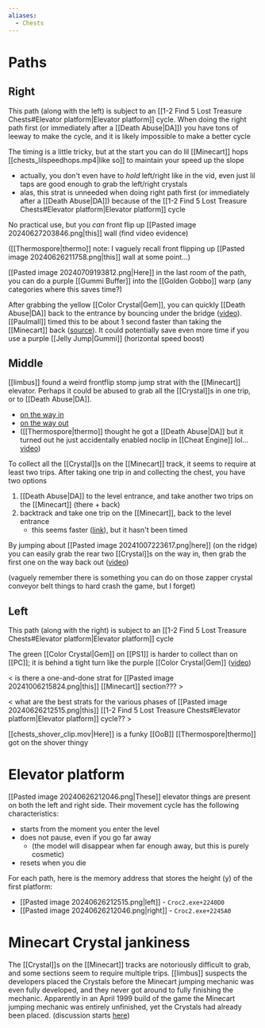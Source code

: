 ```yaml
---
aliases:
  - Chests
---
```

# Paths
## Right
This path (along with the left) is subject to an [[1-2 Find 5 Lost Treasure Chests#Elevator platform|Elevator platform]] cycle. When doing the right path first (or immediately after a [[Death Abuse|DA]]) you have tons of leeway to make the cycle, and it is likely impossible to make a better cycle

The timing is a little tricky, but at the start you can do lil [[Minecart]] hops [[chests_lilspeedhops.mp4|like so]] to maintain your speed up the slope
- actually, you don't even have to *hold* left/right like in the vid, even just lil taps are good enough to grab the left/right crystals
- alas, this strat is unneeded when doing right path first (or immediately after a [[Death Abuse|DA]]) because of the [[1-2 Find 5 Lost Treasure Chests#Elevator platform|Elevator platform]] cycle

No practical use, but you *can* front flip up [[Pasted image 20240627203846.png|this]] wall (find video evidence)

([[Thermospore|thermo]] note: I vaguely recall front flipping up [[Pasted image 20240626211758.png|this]] wall at some point...)

[[Pasted image 20240709193812.png|Here]] in the last room of the path, you can do a purple [[Gummi Buffer]] into the [[Golden Gobbo]] warp (any categories where this saves time?)

After grabbing the yellow [[Color Crystal|Gem]], you can quickly [[Death Abuse|DA]] back to the entrance by bouncing under the bridge ([video](https://www.youtube.com/watch?v=veTZwTu4wj0&t=79)). [[Paulmall]] timed this to be about 1 second faster than taking the [[Minecart]] back ([source](https://discord.com/channels/313375426112389123/408694062862958592/602070812693889037)). It could potentially save even more time if you use a purple [[Jelly Jump|Gummi]] (horizontal speed boost)
## Middle
[[limbus]] found a weird frontflip stomp jump strat with the [[Minecart]] elevator. Perhaps it could be abused to grab all the [[Crystal]]s in one trip, or to [[Death Abuse|DA]].
- [on the way in](https://discord.com/channels/313375426112389123/408694062862958592/1279769934536249380)
- [on the way out](https://youtu.be/JLR4RQwyErE?si=iJ_i1C9CyPnp3jaS&t=533)
- ([[Thermospore|thermo]] thought he got a [[Death Abuse|DA]] but it turned out he just accidentally enabled noclip in [[Cheat Engine]] lol... [video](https://discord.com/channels/313375426112389123/408694062862958592/1292824735586979842))

To collect all the [[Crystal]]s on the [[Minecart]] track, it seems to require at least two trips. After taking one trip in and collecting the chest, you have two options
1. [[Death Abuse|DA]] to the level entrance, and take another two trips on the [[Minecart]] (there + back)
2. backtrack and take one trip on the [[Minecart]], back to the level entrance
	- this seems faster ([link](https://discord.com/channels/313375426112389123/408694062862958592/1287289751467987014)), but it hasn't been timed

By jumping about [[Pasted image 20241007223617.png|here]] (on the ridge) you can easily grab the rear two [[Crystal]]s on the way in, then grab the first one on the way back out ([video](https://youtu.be/JLR4RQwyErE&t=461))

(vaguely remember there is something you can do on those zapper crystal conveyor belt things to hard crash the game, but I forget)
## Left
This path (along with the right) is subject to an [[1-2 Find 5 Lost Treasure Chests#Elevator platform|Elevator platform]] cycle

The green [[Color Crystal|Gem]] on [[PS1]] is harder to collect than on [[PC]]; it is behind a tight turn like the purple [[Color Crystal|Gem]] ([video](https://youtu.be/wJ1YUwekFSs&t=263))

< is there a one-and-done strat for [[Pasted image 20241006215824.png|this]] [[Minecart]] section??? >

< what are the best strats for the various phases of [[Pasted image 20240626212515.png|this]] [[1-2 Find 5 Lost Treasure Chests#Elevator platform|Elevator platform]] cycle?? >

[[chests_shover_clip.mov|Here]] is a funky [[OoB]] [[Thermospore|thermo]] got on the shover thingy
# Elevator platform
[[Pasted image 20240626212046.png|These]] elevator things are present on both the left and right side. Their movement cycle has the following characteristics:
- starts from the moment you enter the level
- does not pause, even if you go far away
	- (the model will disappear when far enough away, but this is purely cosmetic)
- resets when you die

For each path, here is the memory address that stores the height (y) of the first platform:
- [[Pasted image 20240626212515.png|left]] - `Croc2.exe+2240D0`
- [[Pasted image 20240626212046.png|right]] - `Croc2.exe+2245A0`
# Minecart Crystal jankiness
The [[Crystal]]s on the [[Minecart]] tracks are notoriously difficult to grab, and some sections seem to require multiple trips. [[limbus]] suspects the developers placed the Crystals before the Minecart jumping mechanic was even fully developed, and they never got around to fully finishing the mechanic. Apparently in an April 1999 build of the game the Minecart jumping mechanic was entirely unfinished, yet the Crystals had already been placed. (discussion starts [here](https://discord.com/channels/313375426112389123/408694062862958592/1285460048243327018))